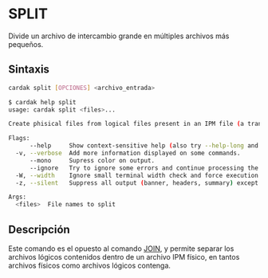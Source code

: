 # SPLIT

Divide un archivo de intercambio grande en múltiples archivos más pequeños.

## Sintaxis

```bash
cardak split [OPCIONES] <archivo_entrada>
```
```bash
$ cardak help split
usage: cardak split <files>...

Create phisical files from logical files present in an IPM file (a transmission)

Flags:
      --help     Show context-sensitive help (also try --help-long and --help-man).
  -v, --verbose  Add more information displayed on some commands.
      --mono     Supress color on output.
      --ignore   Try to ignore some errors and continue processing the file
  -W, --width    Ignore small terminal width check and force execution
  -z, --silent   Suppress all output (banner, headers, summary) except the results. Specially useful for DESCRIBE command piped to a search utility like fzf

Args:
  <files>  File names to split
```
<!-- ![Ejemplo de uso del comando SPLIT](/img/split-1.png) -->

## Descripción

Este comando es el opuesto al comando [JOIN](join), y permite separar los archivos lógicos contenidos dentro de un archivo IPM físico, en tantos archivos físicos como archivos lógicos contenga.
